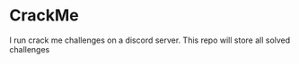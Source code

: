# CrackMe
I run crack me challenges on a discord server. This repo will store all solved challenges 
